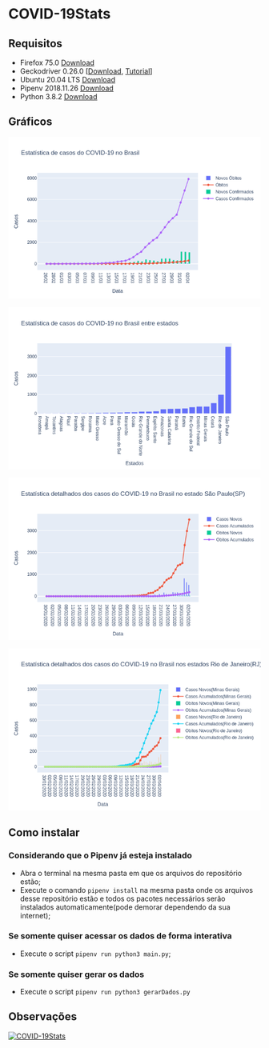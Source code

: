 # COVID-19Stats
## Requisitos
* Firefox 75.0 [Download](https://www.mozilla.org/pt-BR/firefox/new/)
* Geckodriver 0.26.0 [[Download](https://stackoverflow.com/a/40392714), [Tutorial](https://github.com/mozilla/geckodriver/releases/tag/v0.26.0)]
* Ubuntu 20.04 LTS [Download](https://ubuntu.com/)
* Pipenv 2018.11.26 [Download](https://pipenv.pypa.io/en/latest/install/#installing-pipenv)
* Python 3.8.2 [Download](https://www.python.org/downloads/)

## Gráficos
![Brasil](./imgs/brasilGeral.png)

![Estados](./imgs/estadosGeral.png)

![São Paulo](./imgs/saoPaulo.png)

![Rio-Minas](./imgs/rioMinas.png)

## Como instalar
### Considerando que o Pipenv já esteja instalado
* Abra o terminal na mesma pasta em que os arquivos do repositório estão;
* Execute o comando `pipenv install` na mesma pasta onde os arquivos desse repositório estão e todos os pacotes necessários serão instalados automaticamente(pode demorar dependendo da sua internet);

### Se somente quiser acessar os dados de forma interativa
* Execute o script `pipenv run python3 main.py`;

### Se somente quiser gerar os dados
* Execute o script `pipenv run python3 gerarDados.py`

## Observações

[![COVID-19Stats](https://res.cloudinary.com/marcomontalbano/image/upload/v1585491778/video_to_markdown/images/youtube--_yD8J3GC57k-c05b58ac6eb4c4700831b2b3070cd403.jpg)](https://youtu.be/_yD8J3GC57k "COVID-19Stats")